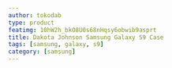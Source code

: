 ```yaml
---
author: tokodab
type: product
featimg: 10hW2h_bkO8U0s68nHqsy6obwib9asprt
title: Dakota Johnson Samsung Galaxy S9 Case
tags: [samsung, galaxy, s9]
category: [samsung]
---
```

